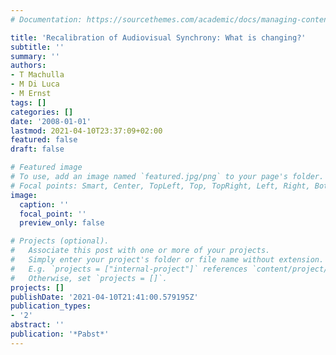 ```yaml
---
# Documentation: https://sourcethemes.com/academic/docs/managing-content/

title: 'Recalibration of Audiovisual Synchrony: What is changing?'
subtitle: ''
summary: ''
authors:
- T Machulla
- M Di Luca
- M Ernst
tags: []
categories: []
date: '2008-01-01'
lastmod: 2021-04-10T23:37:09+02:00
featured: false
draft: false

# Featured image
# To use, add an image named `featured.jpg/png` to your page's folder.
# Focal points: Smart, Center, TopLeft, Top, TopRight, Left, Right, BottomLeft, Bottom, BottomRight.
image:
  caption: ''
  focal_point: ''
  preview_only: false

# Projects (optional).
#   Associate this post with one or more of your projects.
#   Simply enter your project's folder or file name without extension.
#   E.g. `projects = ["internal-project"]` references `content/project/deep-learning/index.md`.
#   Otherwise, set `projects = []`.
projects: []
publishDate: '2021-04-10T21:41:00.579195Z'
publication_types:
- '2'
abstract: ''
publication: '*Pabst*'
---
```

